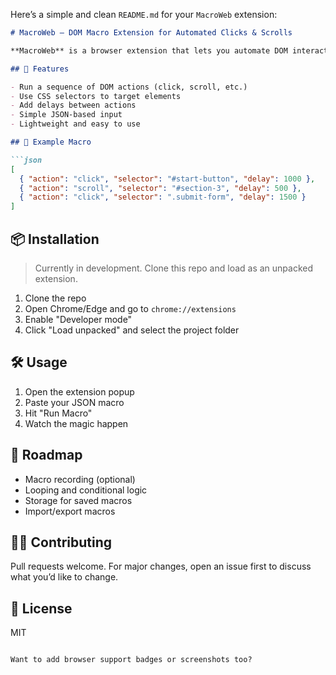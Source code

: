 Here’s a simple and clean `README.md` for your `MacroWeb` extension:

```markdown
# MacroWeb – DOM Macro Extension for Automated Clicks & Scrolls

**MacroWeb** is a browser extension that lets you automate DOM interactions like clicks and scrolls using a list of CSS selectors and delays. Ideal for repetitive tasks, testing UI flows, or automating browser workflows.

## 🚀 Features

- Run a sequence of DOM actions (click, scroll, etc.)
- Use CSS selectors to target elements
- Add delays between actions
- Simple JSON-based input
- Lightweight and easy to use

## 🧠 Example Macro

```json
[
  { "action": "click", "selector": "#start-button", "delay": 1000 },
  { "action": "scroll", "selector": "#section-3", "delay": 500 },
  { "action": "click", "selector": ".submit-form", "delay": 1500 }
]
```

## 📦 Installation

> Currently in development. Clone this repo and load as an unpacked extension.

1. Clone the repo
2. Open Chrome/Edge and go to `chrome://extensions`
3. Enable "Developer mode"
4. Click "Load unpacked" and select the project folder

## 🛠️ Usage

1. Open the extension popup
2. Paste your JSON macro
3. Hit "Run Macro"
4. Watch the magic happen

## 📄 Roadmap

- Macro recording (optional)
- Looping and conditional logic
- Storage for saved macros
- Import/export macros

## 🧑‍💻 Contributing

Pull requests welcome. For major changes, open an issue first to discuss what you’d like to change.

## 📃 License

MIT
```

Want to add browser support badges or screenshots too?
